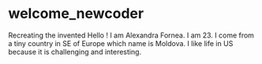 # welcome_newcoder
Recreating the invented
Hello !
I am Alexandra Fornea.
I am 23.
I come from a tiny country in SE of Europe which name is Moldova.
I like life in US because it is challenging and interesting.

